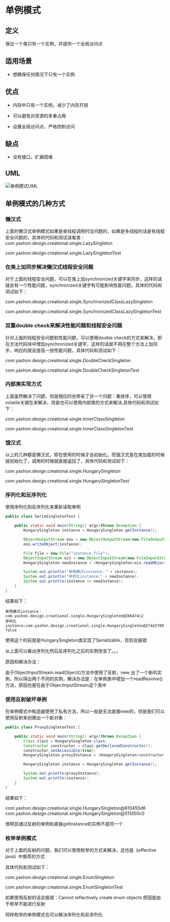 # 单例模式

## 定义

保证一个类只有一个实例，并提供一个全局访问点

## 适用场景

* 想确保任何情况下只有一个实例

## 优点

* 内存中只有一个实例，减少了内存开销

* 可以避免对资源的多重占用

* 设置全局访问点，严格控制访问

## 缺点

* 没有接口，扩展困难

## UML

![单例模式UML](https://ws1.sinaimg.cn/large/7ebba446gy1fysao73xncj20pc0hgwfq.jpg)

## 单例模式的几种方式

### 懒汉式


上面的懒汉式单例模式如果是单线程调用时没问题的，如果是多线程的话是有线程安全问题的，具体的代码和测试请看类：
com.yashon.design.creational.single.LazySingleton

com.yashon.design.creational.single.LazySingletonTest

### 在类上加同步解决懒汉式线程安全问题

对于上面的线程安全问题，可以在类上加synchronized关键字来同步，这样的话就会有一个性能问题，synchronized关键字有可能影响性能问题，具体的代码和测试如下：

com.yashon.design.creational.single.SynchronizedClassLazySingleton

com.yashon.design.creational.single.SynchronizedClassLazySingletonTest

### 双重double check来解决性能问题和线程安全问题

针对上面的线程安全问题和性能问题，可以使用double check的方式来解决，即在方法代码块中增加synchronized关键字，这样的话就不用在整个方法上加同步，响应的就会提高一些性能问题，具体代码和测试如下：

com.yashon.design.creational.single.DoubleCheckSingleton

com.yashon.design.creational.single.DoubleCheckSingletonTest

### 内部类实现方式

上面虽然解决了问题，但是相应的也带来了另一个问题：重排序，可以使用volatile关键在来解决，但是也可以使用内部类的方式来解决,具体代码和测试如下：

com.yashon.design.creational.single.InnerClassSingleton

com.yashon.design.creational.single.InnerClassSingletonTest

### 饿汉式

以上的几种都是懒汉式，即在使用的时候才会初始化，而饿汉式是在类加载的时候就初始化了，调用的时候就直接返回了，具体代码和测试如下：

com.yashon.design.creational.single.HungarySingleton

com.yashon.design.creational.single.HungarySingletonTest

### 序列化和反序列化

使用序列化和反序列化来重新读取单例

```java
public class SeriaSingletonTest {

    public static void main(String[] args)throws Exception {
        HungarySingleton instance = HungarySingleton.getInstance();

        ObjectOutputStream oos = new ObjectOutputStream(new FileOutputStream("instance_file"));
        oos.writeObject(instance);

        File file = new File("instance_file");
        ObjectInputStream ois = new ObjectInputStream(new FileInputStream(file));
        HungarySingleton newInstance = (HungarySingleton)ois.readObject();

        System.out.println("单例模式instance：" + instance);
        System.out.println("序列化instance:" + newInstance);
        System.out.println(instance == newInstance);
    }
}
```

结果如下：

```
单例模式instance：com.yashon.design.creational.single.HungarySingleton@266474c2
序列化instance:com.yashon.design.creational.single.HungarySingleton@2f4d3709
false
```

使用这个的前提是HungarySingleton类实现了Serializable，否则会报错

从上面可以看出序列化然后反序列化之后的实例改变了。。。

原因和解决办法：

由于ObjectInputStream.readObject()方法中使用了反射，new 出了一个新的实例，所以得出两个不同的实例，解决办法是：在单例类中增加一个readResolve()方法，原因也是在由于ObjectInputStream这个类中

### 使用反射破坏单例

在单例模式中构造器使用了私有方法，所以一般是无法直接new的，但是我们可以使用反射来创建出一个新对象：

```java
public class ProxySingletonTest {

    public static void main(String[] args)throws Exception {
        Class clazz = HungarySingleton.class;
        Constructor constructor = clazz.getDeclaredConstructor();
        constructor.setAccessible(true);
        HungarySingleton proxyInstance = (HungarySingleton)constructor.newInstance();

        HungarySingleton instance = HungarySingleton.getInstance();

        System.out.println(proxyInstance);
        System.out.println(instance);
    }
}
```

结果如下：

com.yashon.design.creational.single.HungarySingleton@610455d6
com.yashon.design.creational.single.HungarySingleton@511d50c0

很明显通过反射的单例和直接getInstance的实例不是同一个

### 枚举单例模式

对于上面的反射的问题，我们可以使用枚举的方式来解决，这也是《effective java》中推荐的方式

具体代码和测试如下：

com.yashon.design.creational.single.EnumSingleton

com.yashon.design.creational.single.EnumSingletonTest

如果使用反射的话会报错：Cannot reflectively create enum objects  原因是由于枚举不能进行反射

同样枚举的单例模式也可以解决序列化和反序列化